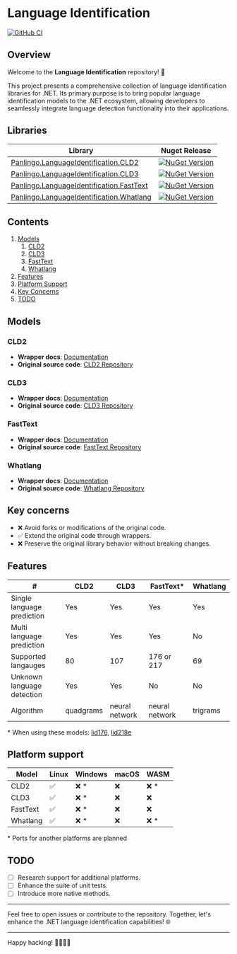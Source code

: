 ﻿# Language Identification

[![GitHub CI](https://github.com/gluschenko/language-identification/actions/workflows/github-ci.yml/badge.svg)](https://github.com/gluschenko/language-identification/actions/workflows/github-ci.yml)

## Overview

Welcome to the **Language Identification** repository! 🚀

This project presents a comprehensive collection of language identification 
libraries for .NET. Its primary purpose is to bring popular 
language identification models to the .NET ecosystem, 
allowing developers to seamlessly integrate language detection 
functionality into their applications.

## Libraries

| Library | Nuget Release |
| ------ | ------ |
| [Panlingo.LanguageIdentification.CLD2](./README_CLD2.md) |  [![NuGet Version](https://buildstats.info/nuget/Panlingo.LanguageIdentification.CLD2?includePreReleases=true)](https://www.nuget.org/packages/Panlingo.LanguageIdentification.CLD2/) |
| [Panlingo.LanguageIdentification.CLD3](./README_CLD3.md) |  [![NuGet Version](https://buildstats.info/nuget/Panlingo.LanguageIdentification.CLD3?includePreReleases=true)](https://www.nuget.org/packages/Panlingo.LanguageIdentification.CLD3/) |
| [Panlingo.LanguageIdentification.FastText](./README_FASTTEXT.md) |  [![NuGet Version](https://buildstats.info/nuget/Panlingo.LanguageIdentification.FastText?includePreReleases=true)](https://www.nuget.org/packages/Panlingo.LanguageIdentification.FastText/) |
| [Panlingo.LanguageIdentification.Whatlang](./README_WHATLANG.md) |  [![NuGet Version](https://buildstats.info/nuget/Panlingo.LanguageIdentification.Whatlang?includePreReleases=true)](https://www.nuget.org/packages/Panlingo.LanguageIdentification.Whatlang/) |

## Contents

1. [Models](#models)
    1. [CLD2](#cld2)
    2. [CLD3](#cld3)
    3. [FastText](#fasttext)
    4. [Whatlang](#whatlang)
2. [Features](#features)
3. [Platform Support](#platform-support)
4. [Key Concerns](#key-concerns)
5. [TODO](#todo)

## Models

### CLD2
- **Wrapper docs**: [Documentation](./README_CLD2.md)
- **Original source code**: [CLD2 Repository](https://github.com/CLD2Owners/cld2)

### CLD3
- **Wrapper docs**: [Documentation](./README_CLD3.md)
- **Original source code**: [CLD3 Repository](https://github.com/google/cld3)

### FastText
- **Wrapper docs**: [Documentation](./README_FASTTEXT.md)
- **Original source code**: [FastText Repository](https://github.com/facebookresearch/fastText)

### Whatlang
- **Wrapper docs**: [Documentation](./README_WHATLANG.md)
- **Original source code**: [Whatlang Repository](https://github.com/greyblake/whatlang-rs)

## Key concerns

- ❌ Avoid forks or modifications of the original code.
- ✅ Extend the original code through wrappers.
- ❌ Preserve the original library behavior without breaking changes.

## Features

| # | CLD2 | CLD3 | FastText* | Whatlang |
| - | ---- | ---- | -------- | -------- |
| Single language prediction | Yes | Yes | Yes | Yes |
| Multi language prediction | Yes | Yes | Yes | No |
| Supported langauges | 80 | 107 | 176 or 217 | 69 |
| Unknown language detection | Yes | Yes | No | No |
| Algorithm | quadgrams | neural network | neural network | trigrams |

\* When using these models: 
[lid176](https://fasttext.cc/docs/en/language-identification.html), 
[lid218e](https://huggingface.co/facebook/fasttext-language-identification)

## Platform support

| Model    | Linux | Windows | macOS | WASM |
| -------- | ----- | ------- | ----- | ---- |
| CLD2     | ✅   | ❌ *   | ❌    | ❌ * |
| CLD3     | ✅   | ❌ *   | ❌    | ❌   |
| FastText | ✅   | ❌ *   | ❌    | ❌   |
| Whatlang | ✅   | ❌ *   | ❌    | ❌ * |

\* Ports for another platforms are planned

## TODO

- [ ] Research support for additional platforms.
- [ ] Enhance the suite of unit tests.
- [ ] Introduce more native methods.

---

Feel free to open issues or contribute to the repository. Together, let's enhance the .NET language identification capabilities! 🌐

---

Happy hacking! 👩‍💻👨‍💻